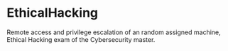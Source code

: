 # EthicalHacking

Remote access and privilege escalation of an random assigned machine, Ethical Hacking exam of the Cybersecurity master.
